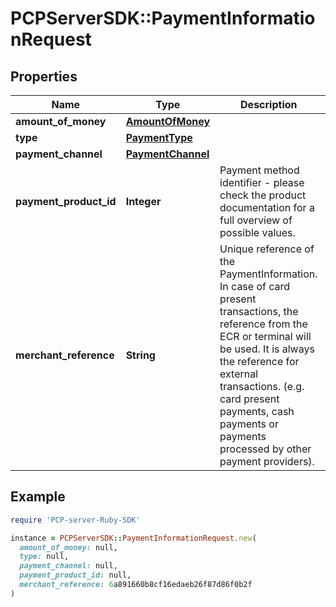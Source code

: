 # PCPServerSDK::PaymentInformationRequest

## Properties

| Name | Type | Description | Notes |
| ---- | ---- | ----------- | ----- |
| **amount_of_money** | [**AmountOfMoney**](AmountOfMoney.md) |  |  |
| **type** | [**PaymentType**](PaymentType.md) |  |  |
| **payment_channel** | [**PaymentChannel**](PaymentChannel.md) |  |  |
| **payment_product_id** | **Integer** | Payment method identifier - please check the product documentation for a full overview of possible values. |  |
| **merchant_reference** | **String** | Unique reference of the PaymentInformation. In case of card present transactions, the reference from the ECR or terminal will be used. It is always the reference for external transactions. (e.g. card present payments, cash payments or payments processed by other payment providers).  | [optional] |

## Example

```ruby
require 'PCP-server-Ruby-SDK'

instance = PCPServerSDK::PaymentInformationRequest.new(
  amount_of_money: null,
  type: null,
  payment_channel: null,
  payment_product_id: null,
  merchant_reference: 6a891660b8cf16edaeb26f87d86f0b2f
)
```

